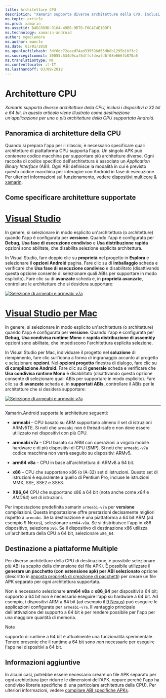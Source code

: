 ```yaml
---
title: Architetture CPU
description: "Xamarin supporta diverse architetture della CPU, inclusi i dispositivi a 32 bit e 64 bit. In questo articolo viene illustrato come destinazione un'applicazione per uno o più architetture della CPU supportata Android."
ms.topic: article
ms.prod: xamarin
ms.assetid: D4BC889D-9164-49BB-9B7B-F6C4E4E109F1
ms.technology: xamarin-android
author: mgmclemore
ms.author: mamcle
ms.date: 03/01/2018
ms.openlocfilehash: 3df6dc72eaed74ad335596d55db8b1295b16f3c2
ms.sourcegitcommit: 30055c534d9caf5dffcfdeafd6f08e666fb870a8
ms.translationtype: MT
ms.contentlocale: it-IT
ms.lasthandoff: 03/09/2018
---
```

# <a name="cpu-architectures"></a>Architetture CPU

_Xamarin supporta diverse architetture della CPU, inclusi i dispositivi a 32 bit e 64 bit. In questo articolo viene illustrato come destinazione un'applicazione per uno o più architetture della CPU supportata Android._

## <a name="cpu-architectures-overview"></a>Panoramica di architetture della CPU

Quando si prepara l'app per il rilascio, è necessario specificare quali architetture di piattaforma CPU supporta l'app. Un singolo APK può contenere codice macchina per supportare più architetture diverse. Ogni raccolta di codice specifico dell'architettura è associato un *Application Binary Interface* (ABI). Ogni ABI definisce la modalità in cui è previsto questo codice macchina per interagire con Android in fase di esecuzione.
Per ulteriori informazioni sul funzionamento, vedere [dispositivi multicore &amp; xamarin](~/android/deploy-test/multicore-devices.md).


## <a name="how-to-specify-supported-architectures"></a>Come specificare architetture supportate

# <a name="visual-studiotabvswin"></a>[Visual Studio](#tab/vswin)

In genere, si selezionare in modo esplicito un'architettura (o architetture) quando l'app è configurata per **versione**. Quando l'app è configurata per **Debug**, **Usa fase di esecuzione condiviso** e **Usa distribuzione rapida** opzioni sono abilitate, che disabilita selezione esplicita architettura.

In Visual Studio, fare doppio clic su **proprietà** nel progetto in **Esplora** e selezionare il **opzioni Android** pagina. Fare clic su di **imballaggio** scheda e verificare che **Usa fase di esecuzione condiviso** è disabilitato (disattivando questa opzione consente di selezionare quali ABIs per supportare in modo esplicito). Fare clic su di **avanzate** scheda e, in **proprietà avanzate**, controllare le architetture che si desidera supportare:

[![Selezione di armeabi e armeabi v7a](cpu-architectures-images/vs/01-abi-selections-sml.png)](cpu-architectures-images/vs/01-abi-selections.png#lightbox)

# <a name="visual-studio-for-mactabvsmac"></a>[Visual Studio per Mac](#tab/vsmac)

In genere, si selezionare in modo esplicito un'architettura (o architetture) quando l'app è configurata per **versione**. Quando l'app è configurata per **Debug**, **Usa condivisa runtime Mono** e **rapida distribuzione di assembly** opzioni sono abilitate, che impediscono l'architettura esplicita selezione.

In Visual Studio per Mac, individuare il progetto nel **soluzione** di riempimento, fare clic sull'icona a forma di ingranaggio accanto al progetto e selezionare **opzioni**. Nel **opzioni progetto** finestra di dialogo, fare clic su **di compilazione Android**. Fare clic su di **generale** scheda e verificare che **Usa condivisa runtime Mono** è disabilitato (disattivando questa opzione consente di selezionare quali ABIs per supportare in modo esplicito). Fare clic su di **avanzate** scheda e, in **supportati ABIs**, controllare il ABIs per le architetture che si desidera supportare:

[![Selezione di armeabi e armeabi v7a](cpu-architectures-images/xs/01-abi-selections-sml.png)](cpu-architectures-images/xs/01-abi-selections.png#lightbox)

-----


Xamarin.Android supporta le architetture seguenti:

-   **armeabi** &ndash; CPU basato su ARM supportano almeno il set di istruzioni ARMv5TE. Si noti che `armeabi` non è thread-safe e non deve essere utilizzato nei dispositivi con più CPU.

-   **armeabi v7a** &ndash; CPU basato su ARM con operazioni a virgola mobile hardware e di più dispositivi di CPU (SMP). Si noti che `armeabi-v7a` codice macchina non verrà eseguito su dispositivi ARMv5.

-   **arm64 v8a** &ndash; CPU in base all'architettura di ARMv8 a 64 bit.

-   **x86** &ndash; CPU che supportano x86 (o IA-32) set di istruzioni. Questo set di istruzioni è equivalente a quello di Pentium Pro, incluse le istruzioni MMX, SSE, SSE2 e SSE3.

-   **X86_64** CPU che supportano x86 a 64 bit (nota anche come *x64* e *AMD64*) set di istruzioni.

Per impostazione predefinita xamarin `armeabi-v7a` per **versione** compilazioni. Questa impostazione offre prestazioni decisamente migliori rispetto a `armeabi`. Se la destinazione è una piattaforma a 64 bit ARM (ad esempio 9 Nexus), selezionare `arm64-v8a`. Se si distribuisce l'app in x86 dispositivo, seleziona `x86`. Se il dispositivo di destinazione x86 utilizza un'architettura della CPU a 64 bit, selezionare `x86_64`.

## <a name="targeting-multiple-platforms"></a>Destinazione a piattaforme Multiple

Per diverse architetture della CPU di destinazione, è possibile selezionare più ABI (a scapito della dimensione del file APK). È possibile utilizzare il **generare un pacchetto (con estensione apk) per ABI selezionato** opzione (descritto in [imposta proprietà di creazione di pacchetti](~/android/deploy-test/release-prep/index.md#Set_Packaging_Properties)) per creare un file APK separato per ogni architettura supportata.

Non è necessario selezionare **arm64 v8a** o **x86_64** per dispositivi a 64 bit; supporto a 64 bit non è necessario eseguire l'app su hardware a 64 bit. Ad esempio, i dispositivi ARM a 64 bit (ad esempio il [9 Nexus](http://www.google.com/nexus/9/)) può eseguire le applicazioni configurate per `armeabi-v7a`. Il vantaggio principale dell'attivazione del supporto a 64 bit è per rendere possibile per l'app per una maggiore quantità di memoria.

> [!NOTE]
> supporto di runtime a 64 bit è attualmente una funzionalità sperimentale. Tenere presente che il runtime a 64 bit sono *non* necessarie per eseguire l'app nei dispositivi a 64 bit. 

## <a name="additional-information"></a>Informazioni aggiuntive

In alcuni casi, potrebbe essere necessario creare un file APK separato per ogni architettura (per ridurre le dimensioni dell'APK, oppure perché l'app ha condiviso librerie specifiche di una particolare architettura della CPU).
Per ulteriori informazioni, vedere [compilare ABI specifiche APKs](~/android/deploy-test/building-apps/abi-specific-apks.md).
